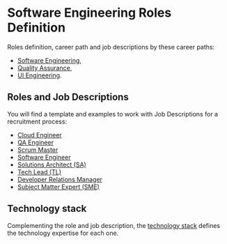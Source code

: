 # Software Engineering Roles Definition

Roles definition, career path and job descriptions by these career paths:

- [Software Engineering](./swe-competency-matrix.md),
- [Quality Assurance](./qa-competency-matrix.md),
- [UI Engineering](./ui-competency-matrix.md).

## Roles and Job Descriptions

You will find a template and examples to work with Job Descriptions for a recruitment process:

- [Cloud Engineer](./job_descriptions/cloud_engineer.md)
- [QA Engineer](./job_descriptions/qa_engineer.md)
- [Scrum Master](./job_descriptions/scrum_master.md)
- [Software Engineer](./job_descriptions/software_engineer.md)
- [Solutions Architect (SA)](./job_descriptions/solution_architect.md)
- [Tech Lead (TL)](./job_descriptions/tech_lead.md)
- [Developer Relations Manager](./job_descriptions/devrel.md)
- [Subject Matter Expert (SME)](./job_descriptions/subject_matter_expert.md)

## Technology stack

Complementing the role and job description, the [technology stack](./technology_stack.md) defines the technology expertise for each one.
